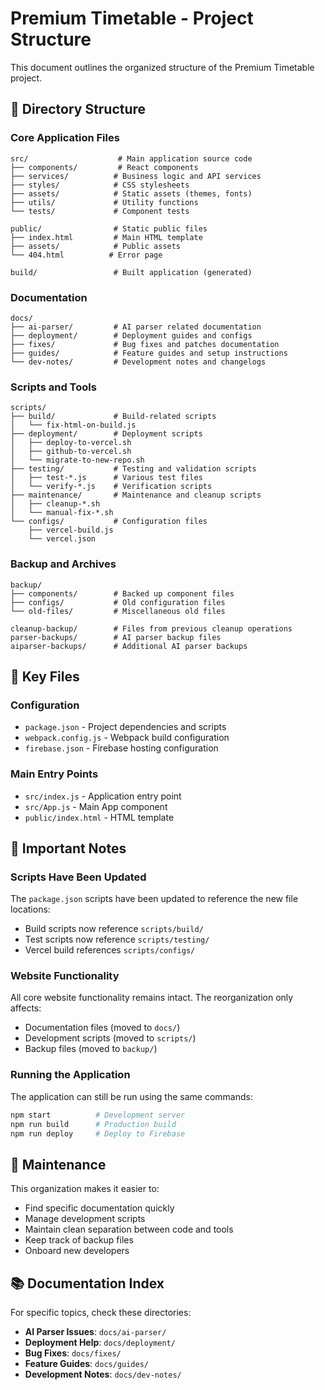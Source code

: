 # Premium Timetable - Project Structure

This document outlines the organized structure of the Premium Timetable project.

## 📁 Directory Structure

### Core Application Files
```
src/                    # Main application source code
├── components/         # React components
├── services/          # Business logic and API services
├── styles/            # CSS stylesheets
├── assets/            # Static assets (themes, fonts)
├── utils/             # Utility functions
└── tests/             # Component tests

public/                # Static public files
├── index.html         # Main HTML template
├── assets/            # Public assets
└── 404.html          # Error page

build/                 # Built application (generated)
```

### Documentation
```
docs/
├── ai-parser/         # AI parser related documentation
├── deployment/        # Deployment guides and configs
├── fixes/             # Bug fixes and patches documentation
├── guides/            # Feature guides and setup instructions
└── dev-notes/         # Development notes and changelogs
```

### Scripts and Tools
```
scripts/
├── build/             # Build-related scripts
│   └── fix-html-on-build.js
├── deployment/        # Deployment scripts
│   ├── deploy-to-vercel.sh
│   ├── github-to-vercel.sh
│   └── migrate-to-new-repo.sh
├── testing/           # Testing and validation scripts
│   ├── test-*.js      # Various test files
│   └── verify-*.js    # Verification scripts
├── maintenance/       # Maintenance and cleanup scripts
│   ├── cleanup-*.sh
│   └── manual-fix-*.sh
└── configs/           # Configuration files
    ├── vercel-build.js
    └── vercel.json
```

### Backup and Archives
```
backup/
├── components/        # Backed up component files
├── configs/           # Old configuration files
└── old-files/         # Miscellaneous old files

cleanup-backup/        # Files from previous cleanup operations
parser-backups/        # AI parser backup files
aiparser-backups/      # Additional AI parser backups
```

## 🚀 Key Files

### Configuration
- `package.json` - Project dependencies and scripts
- `webpack.config.js` - Webpack build configuration
- `firebase.json` - Firebase hosting configuration

### Main Entry Points
- `src/index.js` - Application entry point
- `src/App.js` - Main App component
- `public/index.html` - HTML template

## 📝 Important Notes

### Scripts Have Been Updated
The `package.json` scripts have been updated to reference the new file locations:
- Build scripts now reference `scripts/build/`
- Test scripts now reference `scripts/testing/`
- Vercel build references `scripts/configs/`

### Website Functionality
All core website functionality remains intact. The reorganization only affects:
- Documentation files (moved to `docs/`)
- Development scripts (moved to `scripts/`)
- Backup files (moved to `backup/`)

### Running the Application
The application can still be run using the same commands:
```bash
npm start          # Development server
npm run build      # Production build
npm run deploy     # Deploy to Firebase
```

## 🔄 Maintenance

This organization makes it easier to:
- Find specific documentation quickly
- Manage development scripts
- Maintain clean separation between code and tools
- Keep track of backup files
- Onboard new developers

## 📚 Documentation Index

For specific topics, check these directories:
- **AI Parser Issues**: `docs/ai-parser/`
- **Deployment Help**: `docs/deployment/`
- **Bug Fixes**: `docs/fixes/`
- **Feature Guides**: `docs/guides/`
- **Development Notes**: `docs/dev-notes/`
